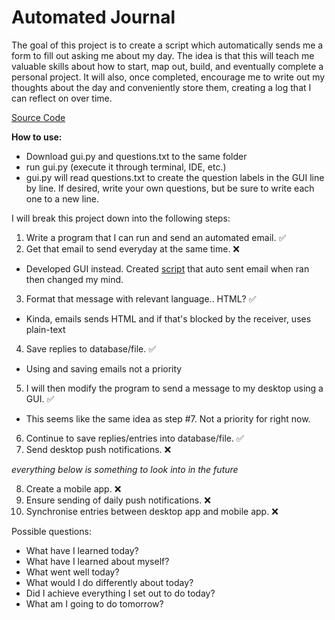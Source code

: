 # Automated Journal
The goal of this project is to create a script which automatically sends me a form to fill out asking me about my day.
The idea is that this will teach me valuable skills about how to start, map out, build, and eventually complete a
personal project. It will also, once completed, encourage me to write out my thoughts about the day and conveniently
store them, creating a log that I can reflect on over time.

[Source Code](https://github.com/mcnabbian/automated_journal/blob/master/gui.py)

**How to use:**
 - Download gui.py and questions.txt to the same folder
 - run gui.py (execute it through terminal, IDE, etc.)
 - gui.py will read questions.txt to create the question labels in the GUI line by line. If desired, write your own questions, but be sure to write each one to a new line.

I will break this project down into the following steps:
1. Write a program that I can run and send an automated email. ✅
2. Get that email to send everyday at the same time. ❌
  - Developed GUI instead. Created [script](https://github.com/mcnabbian/automated_journal/blob/master/send_email.py) that auto sent email when ran then changed my mind.
3. Format that message with relevant language.. HTML? ✅
  - Kinda, emails sends HTML and if that's blocked by the receiver, uses plain-text
4. Save replies to database/file. ✅
  - Using and saving emails not a priority
5. I will then modify the program to send a message to my desktop using a GUI. 	✅
  - This seems like the same idea as step #7. Not a priority for right now.
6. Continue to save replies/entries into database/file. ✅
7. Send desktop push notifications. ❌

*everything below is something to look into in the future*

8. Create a mobile app. ❌
9. Ensure sending of daily push notifications. ❌
10. Synchronise entries between desktop app and mobile app. ❌

Possible questions:

- What have I learned today?
- What have I learned about myself?
- What went well today?
- What would I do differently about today?
- Did I achieve everything I set out to do today?
- What am I going to do tomorrow?
